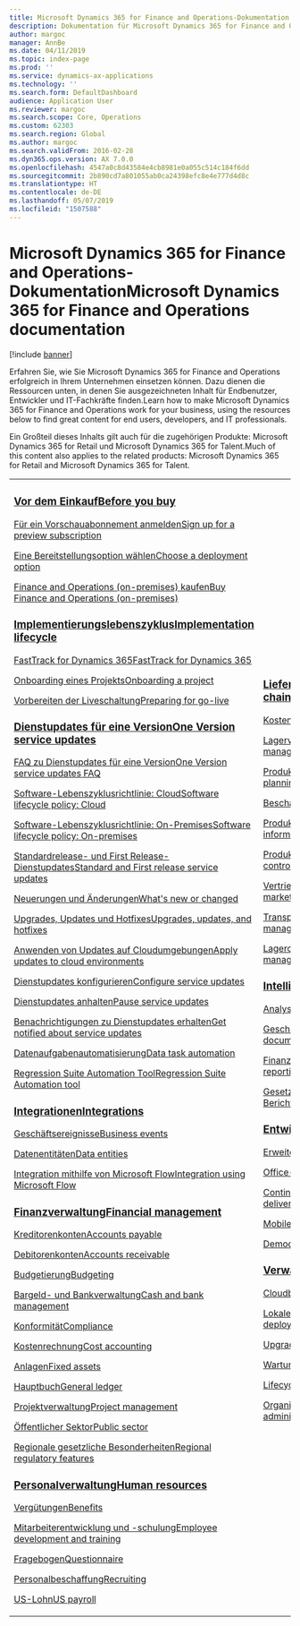 ```yaml
---
title: Microsoft Dynamics 365 for Finance and Operations-Dokumentation
description: Dokumentation für Microsoft Dynamics 365 for Finance and Operations.
author: margoc
manager: AnnBe
ms.date: 04/11/2019
ms.topic: index-page
ms.prod: ''
ms.service: dynamics-ax-applications
ms.technology: ''
ms.search.form: DefaultDashboard
audience: Application User
ms.reviewer: margoc
ms.search.scope: Core, Operations
ms.custom: 62303
ms.search.region: Global
ms.author: margoc
ms.search.validFrom: 2016-02-28
ms.dyn365.ops.version: AX 7.0.0
ms.openlocfilehash: 4547a0c8d43584e4cb8981e0a055c514c184f6dd
ms.sourcegitcommit: 2b890cd7a801055ab0ca24398efc8e4e777d4d8c
ms.translationtype: HT
ms.contentlocale: de-DE
ms.lasthandoff: 05/07/2019
ms.locfileid: "1507588"
---
```

# <a name="microsoft-dynamics-365-for-finance-and-operations-documentation"></a><span data-ttu-id="f25e2-103">Microsoft Dynamics 365 for Finance and Operations-Dokumentation</span><span class="sxs-lookup"><span data-stu-id="f25e2-103">Microsoft Dynamics 365 for Finance and Operations documentation</span></span>

[!include [banner](includes/banner.md)]

<span data-ttu-id="f25e2-104">Erfahren Sie, wie Sie Microsoft Dynamics 365 for Finance and Operations erfolgreich in Ihrem Unternehmen einsetzen können. Dazu dienen die Ressourcen unten, in denen Sie ausgezeichneten Inhalt für Endbenutzer, Entwickler und IT-Fachkräfte finden.</span><span class="sxs-lookup"><span data-stu-id="f25e2-104">Learn how to make Microsoft Dynamics 365 for Finance and Operations work for your business, using the resources below to find great content for end users, developers, and IT professionals.</span></span> 

<span data-ttu-id="f25e2-105">Ein Großteil dieses Inhalts gilt auch für die zugehörigen Produkte: Microsoft Dynamics 365 for Retail und Microsoft Dynamics 365 for Talent.</span><span class="sxs-lookup"><span data-stu-id="f25e2-105">Much of this content also applies to the related products: Microsoft Dynamics 365 for Retail and Microsoft Dynamics 365 for Talent.</span></span> 

<table>
<colgroup>
<col width="33%" />
<col width="33%" />
<col width="33%" />
</colgroup>
<tbody>
<tr class="odd">
<td>
<h3><span data-ttu-id="f25e2-106"><a href="get-started/before-you-buy.md">Vor dem Einkauf</a></span><span class="sxs-lookup"><span data-stu-id="f25e2-106"><a href="get-started/before-you-buy.md">Before you buy</a></span></span></h3>
<p><span data-ttu-id="f25e2-107"><a href="../dev-itpro/dev-tools/sign-up-preview-subscription.md">Für ein Vorschauabonnement anmelden</a></span><span class="sxs-lookup"><span data-stu-id="f25e2-107"><a href="../dev-itpro/dev-tools/sign-up-preview-subscription.md">Sign up for a preview subscription</a></span></span></p>
 <p><span data-ttu-id="f25e2-108"><a href="../dev-itpro/deployment/choose-deployment-type.md">Eine Bereitstellungsoption wählen</a></span><span class="sxs-lookup"><span data-stu-id="f25e2-108"><a href="../dev-itpro/deployment/choose-deployment-type.md">Choose a deployment option</a></span></span></p>
 <p><span data-ttu-id="f25e2-109"><a href="get-started/purchase-on-premises.md">Finance and Operations (on-premises) kaufen</a></span><span class="sxs-lookup"><span data-stu-id="f25e2-109"><a href="get-started/purchase-on-premises.md">Buy Finance and Operations (on-premises)</a></span></span></p>

<h3><span data-ttu-id="f25e2-110"><a href="imp-lifecycle/implementation-lifecycle.md">Implementierungslebenszyklus</a></span><span class="sxs-lookup"><span data-stu-id="f25e2-110"><a href="imp-lifecycle/implementation-lifecycle.md">Implementation lifecycle</a></span></span></h3>
<p><span data-ttu-id="f25e2-111"><a href="get-started/fasttrack-dynamics-365-overview.md">FastTrack for Dynamics 365</a></span><span class="sxs-lookup"><span data-stu-id="f25e2-111"><a href="get-started/fasttrack-dynamics-365-overview.md">FastTrack for Dynamics 365</a></span></span></p>
<p><span data-ttu-id="f25e2-112"><a href="imp-lifecycle/onboard.md">Onboarding eines Projekts</a></span><span class="sxs-lookup"><span data-stu-id="f25e2-112"><a href="imp-lifecycle/onboard.md">Onboarding a project</a></span></span></p>
<p><span data-ttu-id="f25e2-113"><a href="imp-lifecycle/prepare-go-live.md">Vorbereiten der Liveschaltung</a></span><span class="sxs-lookup"><span data-stu-id="f25e2-113"><a href="imp-lifecycle/prepare-go-live.md">Preparing for go-live</a></span></span></p>

<h3><span data-ttu-id="f25e2-114"><a href="../dev-itpro/lifecycle-services/oneversion-overview.md">Dienstupdates für eine Version</a></span><span class="sxs-lookup"><span data-stu-id="f25e2-114"><a href="../dev-itpro/lifecycle-services/oneversion-overview.md">One Version service updates</a></span></span></h3>
<p><span data-ttu-id="f25e2-115"><a href="get-started/one-version.md">FAQ zu Dienstupdates für eine Version</a></span><span class="sxs-lookup"><span data-stu-id="f25e2-115"><a href="get-started/one-version.md">One Version service updates FAQ</a></span></span></p>
<p><span data-ttu-id="f25e2-116"><a href="../dev-itpro/migration-upgrade/versions-update-policy.md">Software-Lebenszyklusrichtlinie: Cloud</a></span><span class="sxs-lookup"><span data-stu-id="f25e2-116"><a href="../dev-itpro/migration-upgrade/versions-update-policy.md">Software lifecycle policy: Cloud</a></span></span></p>
<p><span data-ttu-id="f25e2-117"><a href="../dev-itpro/migration-upgrade/on-prem-version-update-policy.md">Software-Lebenszyklusrichtlinie: On-Premises</a></span><span class="sxs-lookup"><span data-stu-id="f25e2-117"><a href="../dev-itpro/migration-upgrade/on-prem-version-update-policy.md">Software lifecycle policy: On-premises</a></span></span></p>
<p><span data-ttu-id="f25e2-118"><a href="get-started/public-preview-releases.md">Standardrelease- und First Release-Dienstupdates</a></span><span class="sxs-lookup"><span data-stu-id="f25e2-118"><a href="get-started/public-preview-releases.md">Standard and First release service updates</a></span></span></p>
<p><span data-ttu-id="f25e2-119"><a href="get-started/whats-new-changed.md">Neuerungen und Änderungen</a></span><span class="sxs-lookup"><span data-stu-id="f25e2-119"><a href="get-started/whats-new-changed.md">What's new or changed</a></span></span></p>
<p><span data-ttu-id="f25e2-120"><a href="../dev-itpro/migration-upgrade/upgrade-home-page.md">Upgrades, Updates und Hotfixes</a></span><span class="sxs-lookup"><span data-stu-id="f25e2-120"><a href="../dev-itpro/migration-upgrade/upgrade-home-page.md">Upgrades, updates, and hotfixes</a></span></span></p>
<p><span data-ttu-id="f25e2-121"><a href="../dev-itpro/deployment/apply-deployable-package-system.md">Anwenden von Updates auf Cloudumgebungen</a></span><span class="sxs-lookup"><span data-stu-id="f25e2-121"><a href="../dev-itpro/deployment/apply-deployable-package-system.md">Apply updates to cloud environments</a></span></span></p>
<p><span data-ttu-id="f25e2-122"><a href="../dev-itpro/lifecycle-services/configure-service-updates.md">Dienstupdates konfigurieren</a></span><span class="sxs-lookup"><span data-stu-id="f25e2-122"><a href="../dev-itpro/lifecycle-services/configure-service-updates.md">Configure service updates</a></span></span></p>
<p><span data-ttu-id="f25e2-123"><a href="../dev-itpro/lifecycle-services/pause-service-updates.md">Dienstupdates anhalten</a></span><span class="sxs-lookup"><span data-stu-id="f25e2-123"><a href="../dev-itpro/lifecycle-services/pause-service-updates.md">Pause service updates</a></span></span></p>
<p><span data-ttu-id="f25e2-124"><a href="../dev-itpro/lifecycle-services/notifications-service-updates.md">Benachrichtigungen zu Dienstupdates erhalten</a></span><span class="sxs-lookup"><span data-stu-id="f25e2-124"><a href="../dev-itpro/lifecycle-services/notifications-service-updates.md">Get notified about service updates</a></span></span></p>
<p><span data-ttu-id="f25e2-125"><a href="../dev-itpro/data-entities/data-task-automation.md">Datenaufgabenautomatisierung</a></span><span class="sxs-lookup"><span data-stu-id="f25e2-125"><a href="../dev-itpro/data-entities/data-task-automation.md">Data task automation</a></span></span></p>
<p><span data-ttu-id="f25e2-126"><a href="../dev-itpro/lifecycle-services/using-task-guides-and-bpm-to-create-user-acceptance-tests.md">Regression Suite Automation Tool</a></span><span class="sxs-lookup"><span data-stu-id="f25e2-126"><a href="../dev-itpro/lifecycle-services/using-task-guides-and-bpm-to-create-user-acceptance-tests.md">Regression Suite Automation tool</a></span></span></p>

<h3><span data-ttu-id="f25e2-127"><a href="../dev-itpro/data-entities/integration-overview.md">Integrationen</a></span><span class="sxs-lookup"><span data-stu-id="f25e2-127"><a href="../dev-itpro/data-entities/integration-overview.md">Integrations</a></span></span></h3>
<p><span data-ttu-id="f25e2-128"><a href="../dev-itpro/business-events/home-page.md">Geschäftsereignisse</a></span><span class="sxs-lookup"><span data-stu-id="f25e2-128"><a href="../dev-itpro/business-events/home-page.md">Business events</a></span></span></p>
<p><span data-ttu-id="f25e2-129"><a href="../dev-itpro/data-entities/data-entities.md">Datenentitäten</a></span><span class="sxs-lookup"><span data-stu-id="f25e2-129"><a href="../dev-itpro/data-entities/data-entities.md">Data entities</a></span></span></p>
<p><span data-ttu-id="f25e2-130"><a href="../dev-itpro/data-entities/fin-ops-connector.md">Integration mithilfe von Microsoft Flow</a></span><span class="sxs-lookup"><span data-stu-id="f25e2-130"><a href="../dev-itpro/data-entities/fin-ops-connector.md">Integration using Microsoft Flow</a></span></span></p>

<h3><span data-ttu-id="f25e2-131"><a href="../financials/index.md">Finanzverwaltung</a></span><span class="sxs-lookup"><span data-stu-id="f25e2-131"><a href="../financials/index.md">Financial management</a></span></span></h3>
<p><span data-ttu-id="f25e2-132"><a href="../financials/accounts-payable/accounts-payable.md">Kreditorenkonten</a></span><span class="sxs-lookup"><span data-stu-id="f25e2-132"><a href="../financials/accounts-payable/accounts-payable.md">Accounts payable</a></span></span></p>
<p><span data-ttu-id="f25e2-133"><a href="../financials/accounts-receivable/accounts-receivable.md">Debitorenkonten</a></span><span class="sxs-lookup"><span data-stu-id="f25e2-133"><a href="../financials/accounts-receivable/accounts-receivable.md">Accounts receivable</a></span></span></p>
<p><span data-ttu-id="f25e2-134"><a href="../financials/budgeting/budgeting-overview.md">Budgetierung</a></span><span class="sxs-lookup"><span data-stu-id="f25e2-134"><a href="../financials/budgeting/budgeting-overview.md">Budgeting</a></span></span></p>
<p><span data-ttu-id="f25e2-135"><a href="../financials/cash-bank-management/cash-bank-management.md">Bargeld- und Bankverwaltung</a></span><span class="sxs-lookup"><span data-stu-id="f25e2-135"><a href="../financials/cash-bank-management/cash-bank-management.md">Cash and bank management</a></span></span></p>
<p><span data-ttu-id="f25e2-136"><a href="../financials/general-ledger/audit-policy-rules.md">Konformität</a></span><span class="sxs-lookup"><span data-stu-id="f25e2-136"><a href="../financials/general-ledger/audit-policy-rules.md">Compliance</a></span></span></p>
<p><span data-ttu-id="f25e2-137"><a href="../financials/cost-accounting/cost-accounting-home-page.md">Kostenrechnung</a></span><span class="sxs-lookup"><span data-stu-id="f25e2-137"><a href="../financials/cost-accounting/cost-accounting-home-page.md">Cost accounting</a></span></span></p>
<p><span data-ttu-id="f25e2-138"><a href="../financials/fixed-assets/fixed-assets.md">Anlagen</a></span><span class="sxs-lookup"><span data-stu-id="f25e2-138"><a href="../financials/fixed-assets/fixed-assets.md">Fixed assets</a></span></span></p>
<p><span data-ttu-id="f25e2-139"><a href="../financials/general-ledger/general-ledger.md">Hauptbuch</a></span><span class="sxs-lookup"><span data-stu-id="f25e2-139"><a href="../financials/general-ledger/general-ledger.md">General ledger</a></span></span></p>
<p><span data-ttu-id="f25e2-140"><a href="../financials/project-management/overview-project-management-accounting.md">Projektverwaltung</a></span><span class="sxs-lookup"><span data-stu-id="f25e2-140"><a href="../financials/project-management/overview-project-management-accounting.md">Project management</a></span></span></p>
<p><span data-ttu-id="f25e2-141"><a href="../financials/public-sector/public-sector-functionality.md">Öffentlicher Sektor</a></span><span class="sxs-lookup"><span data-stu-id="f25e2-141"><a href="../financials/public-sector/public-sector-functionality.md">Public sector</a></span></span></p>
<p><span data-ttu-id="f25e2-142"><a href="../dev-itpro/lcs-solutions/country-region.md">Regionale gesetzliche Besonderheiten</a></span><span class="sxs-lookup"><span data-stu-id="f25e2-142"><a href="../dev-itpro/lcs-solutions/country-region.md">Regional regulatory features</a></span></span></p>

<h3><span data-ttu-id="f25e2-143"><a href="hr/hr-landing-page.md">Personalverwaltung</a></span><span class="sxs-lookup"><span data-stu-id="f25e2-143"><a href="hr/hr-landing-page.md">Human resources</a></span></span></h3>
<p><span data-ttu-id="f25e2-144"><a href="../talent/manage-benefit-program.md">Vergütungen</a></span><span class="sxs-lookup"><span data-stu-id="f25e2-144"><a href="../talent/manage-benefit-program.md">Benefits</a></span></span></p>
<p><span data-ttu-id="f25e2-145"><a href="../talent/performance-management-overview.md">Mitarbeiterentwicklung und -schulung</a></span><span class="sxs-lookup"><span data-stu-id="f25e2-145"><a href="../talent/performance-management-overview.md">Employee development and training</a></span></span></p>
<p><span data-ttu-id="f25e2-146"><a href="../talent/questionnaires.md">Fragebogen</a></span><span class="sxs-lookup"><span data-stu-id="f25e2-146"><a href="../talent/questionnaires.md">Questionnaire</a></span></span></p>
<p><span data-ttu-id="f25e2-147"><a href="hr/manage-recruiting-process.md">Personalbeschaffung</a></span><span class="sxs-lookup"><span data-stu-id="f25e2-147"><a href="hr/manage-recruiting-process.md">Recruiting</a></span></span></p>
<p><span data-ttu-id="f25e2-148"><a href="hr/localizations/noam-usa-payroll.md">US-Lohn</a></span><span class="sxs-lookup"><span data-stu-id="f25e2-148"><a href="hr/localizations/noam-usa-payroll.md">US payroll</a></span></span></p>

</td>
<td>
<h3><span data-ttu-id="f25e2-149"><a href="../supply-chain/index.md">Lieferkettenverwaltung</a></span><span class="sxs-lookup"><span data-stu-id="f25e2-149"><a href="../supply-chain/index.md">Supply chain management</a></span></span></h3>
<p><span data-ttu-id="f25e2-150"><a href="../supply-chain/cost-management/costing-sheets.md">Kostenverwaltung</a></span><span class="sxs-lookup"><span data-stu-id="f25e2-150"><a href="../supply-chain/cost-management/costing-sheets.md">Cost management</a></span></span></p>
<p><span data-ttu-id="f25e2-151"><a href="../supply-chain/inventory/inventory-home-page.md">Lagerverwaltung</a></span><span class="sxs-lookup"><span data-stu-id="f25e2-151"><a href="../supply-chain/inventory/inventory-home-page.md">Inventory management</a></span></span></p>
<p><span data-ttu-id="f25e2-152"><a href="../supply-chain/master-planning/master-plans.md">Produktprogrammplanung</a></span><span class="sxs-lookup"><span data-stu-id="f25e2-152"><a href="../supply-chain/master-planning/master-plans.md">Master planning</a></span></span></p>
<p><span data-ttu-id="f25e2-153"><a href="../supply-chain/procurement/procurement-sourcing-overview.md">Beschaffung</a></span><span class="sxs-lookup"><span data-stu-id="f25e2-153"><a href="../supply-chain/procurement/procurement-sourcing-overview.md">Procurement and sourcing</a></span></span></p>
<p><span data-ttu-id="f25e2-154"><a href="../supply-chain/pim/product-information.md">Produktinformationsverwaltung</a></span><span class="sxs-lookup"><span data-stu-id="f25e2-154"><a href="../supply-chain/pim/product-information.md">Product information management</a></span></span></p>
<p><span data-ttu-id="f25e2-155"><a href="../supply-chain/production-control/production-process-overview.md">Produktionssteuerung</a></span><span class="sxs-lookup"><span data-stu-id="f25e2-155"><a href="../supply-chain/production-control/production-process-overview.md">Production control</a></span></span></p>
<p><span data-ttu-id="f25e2-156"><a href="../supply-chain/sales-marketing/overview-sales-marketing.md">Vertrieb und Marketing</a></span><span class="sxs-lookup"><span data-stu-id="f25e2-156"><a href="../supply-chain/sales-marketing/overview-sales-marketing.md">Sales and marketing</a></span></span></p>
<p><span data-ttu-id="f25e2-157"><a href="../supply-chain/transportation/transportation-management-overview.md">Transportverwaltung</a></span><span class="sxs-lookup"><span data-stu-id="f25e2-157"><a href="../supply-chain/transportation/transportation-management-overview.md">Transportation management</a></span></span></p>
<p><span data-ttu-id="f25e2-158"><a href="../supply-chain/warehousing/warehouse-configuration.md">Lagerortverwaltung</a></span><span class="sxs-lookup"><span data-stu-id="f25e2-158"><a href="../supply-chain/warehousing/warehouse-configuration.md">Warehouse management</a></span></span></p>


<h3><span data-ttu-id="f25e2-159"><a href="../dev-itpro/analytics/bi-reporting-home-page.md">Intelligence</a></span><span class="sxs-lookup"><span data-stu-id="f25e2-159"><a href="../dev-itpro/analytics/bi-reporting-home-page.md">Intelligence</a></span></span></h3>
<p><span data-ttu-id="f25e2-160"><a href="../dev-itpro/analytics/analytics.md">Analysen</a></span><span class="sxs-lookup"><span data-stu-id="f25e2-160"><a href="../dev-itpro/analytics/analytics.md">Analytics</a></span></span></p>
 <p><span data-ttu-id="f25e2-161"><a href="../dev-itpro/analytics/document-reporting-services.md">Geschäftsdokumente</a></span><span class="sxs-lookup"><span data-stu-id="f25e2-161"><a href="../dev-itpro/analytics/document-reporting-services.md">Business documents</a></span></span></p>
<p><span data-ttu-id="f25e2-162"><a href="../dev-itpro/analytics/financial-reporting-intro.md">Finanzberichterstellung</a></span><span class="sxs-lookup"><span data-stu-id="f25e2-162"><a href="../dev-itpro/analytics/financial-reporting-intro.md">Financial reporting</a></span></span></p>
<p><span data-ttu-id="f25e2-163"><a href="../dev-itpro/analytics/general-electronic-reporting.md">Gesetzlich vorgeschriebene Berichterstattung</a></span><span class="sxs-lookup"><span data-stu-id="f25e2-163"><a href="../dev-itpro/analytics/general-electronic-reporting.md">Regulatory reporting</a></span></span></p>



<h3><span data-ttu-id="f25e2-164"><a href="../dev-itpro/dev-tools/developer-home-page.md">Entwicklung</span><span class="sxs-lookup"><span data-stu-id="f25e2-164"><a href="../dev-itpro/dev-tools/developer-home-page.md">Development</span></span></h3>
<p><span data-ttu-id="f25e2-165"><a href="../dev-itpro/extensibility/extensibility-home-page.md">Erweiterbarkeit</a></span><span class="sxs-lookup"><span data-stu-id="f25e2-165"><a href="../dev-itpro/extensibility/extensibility-home-page.md">Extensibility</a></span></span></p>
<p><span data-ttu-id="f25e2-166"><a href="../dev-itpro/office-integration/office-integration.md">Office-Integration</a></span><span class="sxs-lookup"><span data-stu-id="f25e2-166"><a href="../dev-itpro/office-integration/office-integration.md">Office integration</a></span></span></p>
<p><span data-ttu-id="f25e2-167"><a href="../dev-itpro/dev-tools/continuous-delivery-home-page.md">Continuous Delivery</a></span><span class="sxs-lookup"><span data-stu-id="f25e2-167"><a href="../dev-itpro/dev-tools/continuous-delivery-home-page.md">Continuous delivery</a></span></span></p>
<p><span data-ttu-id="f25e2-168"><a href="../dev-itpro/mobile-apps/platform/mobile-platform-home-page.md">Mobile Plattform</a></span><span class="sxs-lookup"><span data-stu-id="f25e2-168"><a href="../dev-itpro/mobile-apps/platform/mobile-platform-home-page.md">Mobile platform</a></span></span></p>
<p><span data-ttu-id="f25e2-169"><a href="get-started/demo-data.md">Demodaten</a></span><span class="sxs-lookup"><span data-stu-id="f25e2-169"><a href="get-started/demo-data.md">Demo data</a></span></span></p>

<h3><span data-ttu-id="f25e2-170"><a href="../dev-itpro/sysadmin/system-administration-home-page.md">Verwaltung</span><span class="sxs-lookup"><span data-stu-id="f25e2-170"><a href="../dev-itpro/sysadmin/system-administration-home-page.md">Administration</span></span></h3>
<p><span data-ttu-id="f25e2-171"><a href="../dev-itpro/deployment/cloud-deployment-overview.md">Cloudbereitstellung</a></span><span class="sxs-lookup"><span data-stu-id="f25e2-171"><a href="../dev-itpro/deployment/cloud-deployment-overview.md">Cloud deployment</a></span></span></p>
<p><span data-ttu-id="f25e2-172"><a href="../dev-itpro/deployment/on-premises-deployment-landing-page.md">Lokale Bereitstellung</a></span><span class="sxs-lookup"><span data-stu-id="f25e2-172"><a href="../dev-itpro/deployment/on-premises-deployment-landing-page.md">On-premises deployment</a></span></span></p>
<p><span data-ttu-id="f25e2-173"><a href="../dev-itpro/migration-upgrade/upgrade-home-page.md">Upgrade durchführen</a></span><span class="sxs-lookup"><span data-stu-id="f25e2-173"><a href="../dev-itpro/migration-upgrade/upgrade-home-page.md">Upgrade</a></span></span></p>
<p><span data-ttu-id="f25e2-174"><a href="../dev-itpro/dev-tools/continuous-delivery-home-page.md#servicing">Wartung</a></span><span class="sxs-lookup"><span data-stu-id="f25e2-174"><a href="../dev-itpro/dev-tools/continuous-delivery-home-page.md#servicing">Servicing</a></span></span></p>
<p><span data-ttu-id="f25e2-175"><a href="../dev-itpro/lifecycle-services/lcs.md">Lifecycle Services</a></span><span class="sxs-lookup"><span data-stu-id="f25e2-175"><a href="../dev-itpro/lifecycle-services/lcs.md">Lifecycle Services</a></span></span></p>
<p><span data-ttu-id="f25e2-176"><a href="organization-administration/organization-administration-home-page.md">Organisationsverwaltung</a></span><span class="sxs-lookup"><span data-stu-id="f25e2-176"><a href="organization-administration/organization-administration-home-page.md">Organization administration</a></span></span></p>
</td>
<td>
<h3><span data-ttu-id="f25e2-177">Zugehörige Produkte</span><span class="sxs-lookup"><span data-stu-id="f25e2-177">Related products</span></span></h3>
<h4><span data-ttu-id="f25e2-178"><a href="../retail/index.md">Dynamics 365 for Retail</a></span><span class="sxs-lookup"><span data-stu-id="f25e2-178"><a href="../retail/index.md">Dynamics 365 for Retail</a></span></span></h4>
<p><span data-ttu-id="f25e2-179"><a href="../retail/call-center-functionality.md">Callcenter</span><span class="sxs-lookup"><span data-stu-id="f25e2-179"><a href="../retail/call-center-functionality.md">Call center</span></span></p>
<p><span data-ttu-id="f25e2-180"><a href="../retail/define-maintain-retail-channels.md">Kanaleinrichtung und -verwaltung</span><span class="sxs-lookup"><span data-stu-id="f25e2-180"><a href="../retail/define-maintain-retail-channels.md">Channel setup and management</span></span></p>
<p><span data-ttu-id="f25e2-181"><a href="../retail/retail-peripherals-overview.md">MPOS und Cloud POS</span><span class="sxs-lookup"><span data-stu-id="f25e2-181"><a href="../retail/retail-peripherals-overview.md">MPOS and Cloud POS</span></span></p>
<p><span data-ttu-id="f25e2-182"><a href="../retail/dev-itpro/dev-retail-home-page.md">Retail-Entwicklung und -Verwaltung</span><span class="sxs-lookup"><span data-stu-id="f25e2-182"><a href="../retail/dev-itpro/dev-retail-home-page.md">Retail developer and administration</span></span></p>

<h4><span data-ttu-id="f25e2-183"><a href="../talent/index.md">Dynamics 365 for Talent</a></span><span class="sxs-lookup"><span data-stu-id="f25e2-183"><a href="../talent/index.md">Dynamics 365 for Talent</a></span></span></h4>
<p><span data-ttu-id="f25e2-184"><a href="../talent/manage-benefit-program.md">Vergütungen</a></span><span class="sxs-lookup"><span data-stu-id="f25e2-184"><a href="../talent/manage-benefit-program.md">Benefits</a></span></span></p>
<p><span data-ttu-id="f25e2-185"><a href="../talent/performance-management-overview.md">Mitarbeiterentwicklung und -schulung</a></span><span class="sxs-lookup"><span data-stu-id="f25e2-185"><a href="../talent/performance-management-overview.md">Employee development and training</a></span></span></p>
<p><span data-ttu-id="f25e2-186"><a href="../talent/questionnaires.md">Fragebogen</a></span><span class="sxs-lookup"><span data-stu-id="f25e2-186"><a href="../talent/questionnaires.md">Questionnaire</a></span></span></p>

</td>
</tr>

</tbody>
</table>
